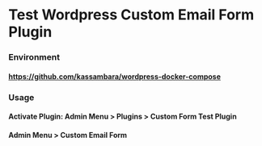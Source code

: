 # Test Wordpress Custom Email Form Plugin

### Environment 

#### https://github.com/kassambara/wordpress-docker-compose

### Usage

#### Activate Plugin: Admin Menu > Plugins > Custom Form Test Plugin
#### Admin Menu > Custom Email Form 
